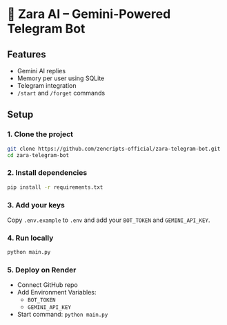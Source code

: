 # 🤖 Zara AI – Gemini-Powered Telegram Bot

## Features
- Gemini AI replies
- Memory per user using SQLite
- Telegram integration
- `/start` and `/forget` commands

## Setup

### 1. Clone the project
```bash
git clone https://github.com/zencripts-official/zara-telegram-bot.git
cd zara-telegram-bot
```

### 2. Install dependencies
```bash
pip install -r requirements.txt
```

### 3. Add your keys
Copy `.env.example` to `.env` and add your `BOT_TOKEN` and `GEMINI_API_KEY`.

### 4. Run locally
```bash
python main.py
```

### 5. Deploy on Render
- Connect GitHub repo
- Add Environment Variables:
  - `BOT_TOKEN`
  - `GEMINI_API_KEY`
- Start command: `python main.py`
